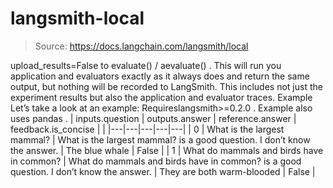 # langsmith-local

> Source: https://docs.langchain.com/langsmith/local

upload_results=False
to evaluate()
/ aevaluate()
.
This will run you application and evaluators exactly as it always does and return the same output, but nothing will be recorded to LangSmith. This includes not just the experiment results but also the application and evaluator traces.
Example
Let’s take a look at an example: Requireslangsmith>=0.2.0
. Example also uses pandas
.
| inputs.question | outputs.answer | reference.answer | feedback.is_concise | |
|---|---|---|---|---|
| 0 | What is the largest mammal? | What is the largest mammal? is a good question. I don’t know the answer. | The blue whale | False |
| 1 | What do mammals and birds have in common? | What do mammals and birds have in common? is a good question. I don’t know the answer. | They are both warm-blooded | False |